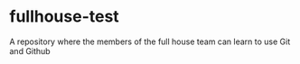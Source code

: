 fullhouse-test
==============

A repository where the members of the full house team can learn to use Git and Github

